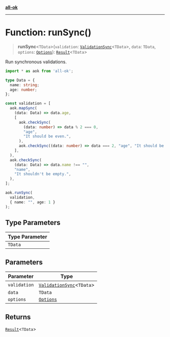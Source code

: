 [**all-ok**](../README.md)

***

# Function: runSync()

> **runSync**\<`TData`\>(`validation`: [`ValidationSync`](../type-aliases/ValidationSync.md)\<`TData`\>, `data`: `TData`, `options`: [`Options`](../type-aliases/Options.md)): [`Result`](../type-aliases/Result.md)\<`TData`\>

Run synchronous validations.

```ts
import * as aok from 'all-ok';

type Data = {
  name: string;
  age: number;
};

const validation = [
  aok.mapSync(
    (data: Data) => data.age,
    [
      aok.checkSync(
        (data: number) => data % 2 === 0,
        "age",
        "It should be even.",
      ),
      aok.checkSync((data: number) => data === 2, "age", "It should be 2."),
    ],
  ),
  aok.checkSync(
    (data: Data) => data.name !== "",
    "name",
    "It shouldn't be empty.",
  ),
];

aok.runSync(
  validation,
  { name: "", age: 1 }
);
```

## Type Parameters

| Type Parameter |
| ------ |
| `TData` |

## Parameters

| Parameter | Type |
| ------ | ------ |
| `validation` | [`ValidationSync`](../type-aliases/ValidationSync.md)\<`TData`\> |
| `data` | `TData` |
| `options` | [`Options`](../type-aliases/Options.md) |

## Returns

[`Result`](../type-aliases/Result.md)\<`TData`\>
